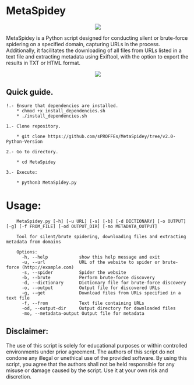 # MetaSpidey

<p align="center">
  <img src="https://github.com/sPROFFEs/MetaSpidey/assets/150958256/85392748-398a-45d7-ac37-607af54422d7">
</p>

MetaSpidey is a Python script designed for conducting silent or brute-force spidering on a specified domain, capturing URLs in the process. Additionally, it facilitates the downloading of all files from URLs listed in a text file and extracting metadata using Exiftool, with the option to export the results in TXT or HTML format.

<p align="center">
  <img src="https://github.com/sPROFFEs/MetaSpidey/assets/150958256/ec1ea12b-09e5-40e8-a513-ffe39b9742e1">
</p>

## Quick guide.

 	!.- Ensure that dependencies are installed.
  		* chmod +x install_dependencies.sh
		* ./install_dependencies.sh
		      
	1.- Clone repository.

		* git clone https://github.com/sPROFFEs/MetaSpidey/tree/v2.0-Python-Version

	2.- Go to directory.

		* cd MetaSpidey
  
	3.- Execute:

		* python3 MetaSpidey.py

 # Usage:
		MetaSpidey.py [-h] [-u URL] [-s] [-b] [-d DICTIONARY] [-o OUTPUT] [-g] [-f FROM_FILE] [-od OUTPUT_DIR] [-mo METADATA_OUTPUT]

		Tool for silent/brute spidering, downloading files and extracting metadata from domains

		Options:
		  -h, --help            show this help message and exit
		  -u, --url             URL of the website to spider or brute-force (http://example.com)
		  -s, --spider          Spider the website
		  -b, --brute           Perform brute-force discovery
		  -d, --dictionary      Dictionary file for brute-force discovery
		  -o, --output 	        Output file for discovered URLs
		  -g, --get             Download files from URLs specified in a text file
		  -f, --from            Text file containing URLs
		  -od, --output-dir     Output directory for downloaded files
 		  -mo, --metadata-output Output file for metadata

## Disclaimer:
The use of this script is solely for educational purposes or within controlled environments under prior agreement. The authors of this script do not condone any illegal or unethical use of the provided software. By using this script, you agree that the authors shall not be held responsible for any misuse or damage caused by the script. Use it at your own risk and discretion.

